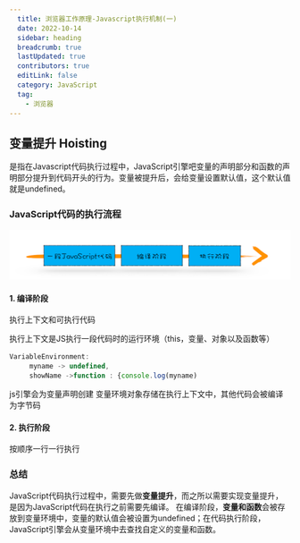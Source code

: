 ```yaml
---
  title: 浏览器工作原理-Javascript执行机制(一)
  date: 2022-10-14
  sidebar: heading
  breadcrumb: true
  lastUpdated: true
  contributors: true
  editLink: false
  category: JavaScript
  tag:
    - 浏览器
---
```

## 变量提升 Hoisting

是指在Javascript代码执行过程中，JavaScript引擎吧变量的声明部分和函数的声明部分提升到代码开头的行为。变量被提升后，会给变量设置默认值，这个默认值就是undefined。



### JavaScript代码的执行流程

![img](https://raw.githubusercontent.com/diandianyezi/typora-images/master/img/649c6e3b5509ffd40e13ce9c91b3d91e.png)



#### 1. 编译阶段

执行上下文和可执行代码

执行上下文是JS执行一段代码时的运行环境（this，变量、对象以及函数等）

```js
VariableEnvironment:
     myname -> undefined, 
     showName ->function : {console.log(myname)
```



js引擎会为变量声明创建 变量环境对象存储在执行上下文中，其他代码会被编译为字节码



#### 2. 执行阶段

按顺序一行一行执行



### 总结

JavaScript代码执行过程中，需要先做**变量提升**，而之所以需要实现变量提升，是因为JavaScript代码在执行之前需要先编译。 在编译阶段，**变量和函数**会被存放到变量环境中，变量的默认值会被设置为undefined；在代码执行阶段，JavaScript引擎会从变量环境中去查找自定义的变量和函数。



